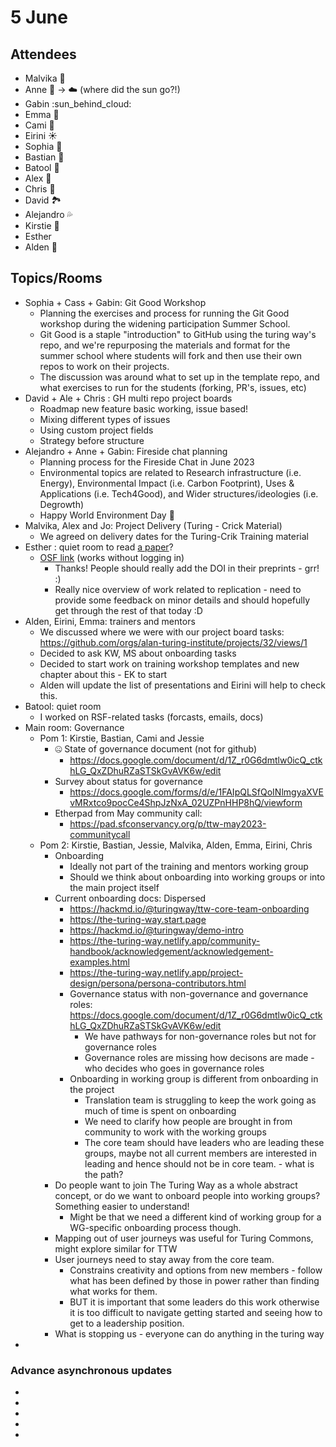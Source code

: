 # 5 June

## Attendees

* Malvika :key: 
* Anne :sunflower: -> :cloud: (where did the sun go?!)
* Gabin :sun_behind_cloud: 
* Emma :sunflower: 
* Cami :dog:
* Eirini :sunny: 
* Sophia :floppy_disk: 
* Bastian :postbox: 
* Batool :sunflower: 
* Alex :dolphin: 
* Chris :musical_score: 
* David :national_park: 
* Alejandro :sweat_drops: 
* Kirstie :blossom:
* Esther
* Alden :octopus: 


## Topics/Rooms

* Sophia + Cass + Gabin: Git Good Workshop
    * Planning the exercises and process for running the Git Good workshop during the widening participation Summer School.
    * Git Good is a staple "introduction" to GitHub using the turing way's repo, and we're repurposing the materials and format for the summer school where students will fork and then use their own repos to work on their projects.
    * The discussion was around what to set up in the template repo, and what exercises to run for the students (forking, PR's, issues, etc) 
* David + Ale + Chris : GH multi repo project boards
    * Roadmap new feature basic working, issue based!
    * Mixing different types of issues
    * Using custom project fields
    * Strategy before structure
* Alejandro + Anne + Gabin: Fireside chat planning
    * Planning process for the Fireside Chat in June 2023
    * Environmental topics are related to Research infrastructure (i.e. Energy), Environmental Impact (i.e. Carbon Footprint), Uses & Applications (i.e. Tech4Good), and Wider structures/ideologies (i.e. Degrowth)
    * Happy World Environment Day :deciduous_tree: 
* Malvika, Alex and Jo: Project Delivery (Turing - Crick Material) 
    * We agreed on delivery dates for the Turing-Crik Training material 
* Esther : quiet room to read [a paper](http://gala.gre.ac.uk/id/eprint/42730)? 
    * [OSF link](https://osf.io/preprints/metaarxiv/r6cvx/) (works without logging in)
        * Thanks! People should really add the DOI in their preprints - grr! :) 
        * Really nice overview of work related to replication - need to provide some feedback on minor details and should hopefully get through the rest of that today :D 
* Alden, Eirini, Emma: trainers and mentors
    * We discussed where we were with our project board tasks: https://github.com/orgs/alan-turing-institute/projects/32/views/1
    * Decided to ask KW, MS about onboarding tasks
    * Decided to start work on training workshop templates and new chapter about this - EK to start
    * Alden will update the list of presentations and Eirini will help to check this.
* Batool: quiet room
    * I worked on RSF-related tasks (forcasts, emails, docs)
* Main room: Governance
  * Pom 1: Kirstie, Bastian, Cami and Jessie
    * :zipper_mouth_face: State of governance document (not for github)
      * https://docs.google.com/document/d/1Z_r0G6dmtlw0icQ_ctkhLG_QxZDhuRZaSTSkGvAVK6w/edit
    * Survey about status for governance
      * https://docs.google.com/forms/d/e/1FAIpQLSfQoINlmgyaXVEvMRxtco9pocCe4ShpJzNxA_02UZPnHHP8hQ/viewform
    * Etherpad from May community call:
      * https://pad.sfconservancy.org/p/ttw-may2023-communitycall
  * Pom 2: Kirstie, Bastian, Jessie, Malvika, Alden, Emma, Eirini, Chris
    * Onboarding 
      * Ideally not part of the training and mentors working group 
      * Should we think about onboarding into working groups or into the main project itself
    * Current onboarding docs: Dispersed
      * https://hackmd.io/@turingway/ttw-core-team-onboarding
      * https://the-turing-way.start.page
      * https://hackmd.io/@turingway/demo-intro
      * https://the-turing-way.netlify.app/community-handbook/acknowledgement/acknowledgement-examples.html
      * https://the-turing-way.netlify.app/project-design/persona/persona-contributors.html
      * Governance status with non-governance and governance roles: https://docs.google.com/document/d/1Z_r0G6dmtlw0icQ_ctkhLG_QxZDhuRZaSTSkGvAVK6w/edit
          * We have pathways for non-governance roles but not for governance roles
          * Governance roles are missing how decisons are made - who decides who goes in governance roles
      * Onboarding in working group is different from onboarding in the project
          * Translation team is struggling to keep the work going as much of time is spent on onboarding
          * We need to clarify how people are brought in from community to work with the working groups
          * The core team should have leaders who are leading these groups, maybe not all current members are interested in leading and hence should not be in core team. - what is the path?
    * Do people want to join The Turing Way as a whole abstract concept, or do we want to onboard people into working groups? Something easier to understand!
        * Might be that we need a different kind of working group for a WG-specific onboarding process though. 
    * Mapping out of user journeys was useful for Turing Commons, might explore similar for TTW 
    * User journeys need to stay away from the core team. 
      * Constrains creativity and options from new members - follow what has been defined by those in power rather than finding what works for them.
      * BUT it is important that some leaders do this work otherwise it is too difficult to navigate getting started and seeing how to get to a leadership position. 
    * What is stopping us - everyone can do anything in the turing way
* 

### Advance asynchronous updates

* 
* 
* 
* 
* 
